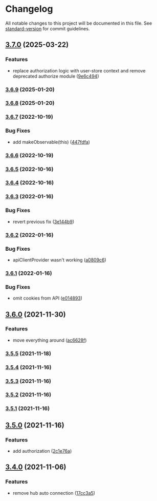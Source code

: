 # Changelog

All notable changes to this project will be documented in this file. See [standard-version](https://github.com/conventional-changelog/standard-version) for commit guidelines.

## [3.7.0](https://github.com/folkelib/folke-service-helpers/compare/v3.6.9...v3.7.0) (2025-03-22)


### Features

* replace authorization logic with user-store context and remove deprecated authorize module ([9e6c494](https://github.com/folkelib/folke-service-helpers/commit/9e6c494077ebe1fc039b1ea99a49329dc8b1b929))

### [3.6.9](https://github.com/folkelib/folke-service-helpers/compare/v3.6.8...v3.6.9) (2025-01-20)

### [3.6.8](https://github.com/folkelib/folke-service-helpers/compare/v3.6.7...v3.6.8) (2025-01-20)

### [3.6.7](https://github.com/folkelib/folke-service-helpers/compare/v3.6.6...v3.6.7) (2022-10-19)


### Bug Fixes

* add makeObservable(this) ([447fdfa](https://github.com/folkelib/folke-service-helpers/commit/447fdfa91626d7771f610b14fdc2e6ab747c2ec5))

### [3.6.6](https://github.com/folkelib/folke-service-helpers/compare/v3.6.5...v3.6.6) (2022-10-19)

### [3.6.5](https://github.com/folkelib/folke-service-helpers/compare/v3.6.4...v3.6.5) (2022-10-16)

### [3.6.4](https://github.com/folkelib/folke-service-helpers/compare/v3.6.3...v3.6.4) (2022-10-16)

### [3.6.3](https://github.com/folkelib/folke-service-helpers/compare/v3.6.2...v3.6.3) (2022-01-16)


### Bug Fixes

* revert previous fix ([3e144b9](https://github.com/folkelib/folke-service-helpers/commit/3e144b926f0cd9be4390a532eccd2813001345a7))

### [3.6.2](https://github.com/folkelib/folke-service-helpers/compare/v3.6.1...v3.6.2) (2022-01-16)


### Bug Fixes

* apiClientProvider wasn't working ([a0809c6](https://github.com/folkelib/folke-service-helpers/commit/a0809c69c8485686f2d46cde6b037b77885ef767))

### [3.6.1](https://github.com/folkelib/folke-service-helpers/compare/v3.6.0...v3.6.1) (2022-01-16)


### Bug Fixes

* omit cookies from API ([e014893](https://github.com/folkelib/folke-service-helpers/commit/e0148938a043bb8465ca1602b51b7ce3eb2e3a5f))

## [3.6.0](https://github.com/folkelib/folke-service-helpers/compare/v3.5.5...v3.6.0) (2021-11-30)


### Features

* move everything around ([ac6628f](https://github.com/folkelib/folke-service-helpers/commit/ac6628fa8797a5768e75093921362a82957053fd))

### [3.5.5](https://github.com/folkelib/folke-service-helpers/compare/v3.5.4...v3.5.5) (2021-11-18)

### [3.5.4](https://github.com/folkelib/folke-service-helpers/compare/v3.5.3...v3.5.4) (2021-11-16)

### [3.5.3](https://github.com/folkelib/folke-service-helpers/compare/v3.5.2...v3.5.3) (2021-11-16)

### [3.5.2](https://github.com/folkelib/folke-service-helpers/compare/v3.5.1...v3.5.2) (2021-11-16)

### [3.5.1](https://github.com/folkelib/folke-service-helpers/compare/v3.5.0...v3.5.1) (2021-11-16)

## [3.5.0](https://github.com/folkelib/folke-service-helpers/compare/v3.4.0...v3.5.0) (2021-11-16)


### Features

* add authorization ([2c1e76a](https://github.com/folkelib/folke-service-helpers/commit/2c1e76a078456a631cd9ed4e868d89ec19f0963d))

## [3.4.0](https://github.com/folkelib/folke-service-helpers/compare/v1.0.1...v3.4.0) (2021-11-06)


### Features

* remove hub auto connection ([17cc3a5](https://github.com/folkelib/folke-service-helpers/commit/17cc3a50c4732c50400a6cd051c3ae6291c17d9d))
